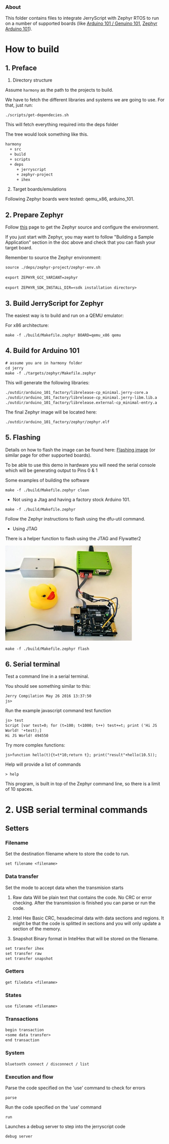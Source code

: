 ### About

This folder contains files to integrate JerryScript with Zephyr RTOS to
run on a number of supported boards (like
[Arduino 101 / Genuino 101](https://www.arduino.cc/en/Main/ArduinoBoard101),
[Zephyr Arduino 101](https://www.zephyrproject.org/doc/board/arduino_101.html)).

# How to build

## 1. Preface

1. Directory structure

Assume `harmony` as the path to the projects to build.

We have to fetch the different libraries and systems we are going to use.
For that, just run:
```
./scripts/get-dependecies.sh
```

This will fetch everything required into the deps folder

The tree would look something like this.

```
harmony
  + src
  + build
  + scripts
  + deps
     + jerryscript
     + zephyr-project
     + ihex
```

2. Target boards/emulations

Following Zephyr boards were tested: qemu_x86, arduino_101.

## 2. Prepare Zephyr

Follow [this](https://www.zephyrproject.org/doc/getting_started/getting_started.html) page to get
the Zephyr source and configure the environment.

If you just start with Zephyr, you may want to follow "Building a Sample
Application" section in the doc above and check that you can flash your
target board.

Remember to source the Zephyr environment:

```
source ./deps/zephyr-project/zephyr-env.sh

export ZEPHYR_GCC_VARIANT=zephyr

export ZEPHYR_SDK_INSTALL_DIR=<sdk installation directory>
```

## 3. Build JerryScript for Zephyr

The easiest way is to build and run on a QEMU emulator:

For x86 architecture:

```
make -f ./build/Makefile.zephyr BOARD=qemu_x86 qemu
```

## 4. Build for Arduino 101

```
# assume you are in harmony folder
cd jerry
make -f ./targets/zephyr/Makefile.zephyr
```

This will generate the following libraries:
```
./outdir/arduino_101_factory/librelease-cp_minimal.jerry-core.a
./outdir/arduino_101_factory/librelease-cp_minimal.jerry-libm.lib.a
./outdir/arduino_101_factory/librelease.external-cp_minimal-entry.a
```

The final Zephyr image will be located here:
```
./outdir/arduino_101_factory/zephyr/zephyr.elf
```

## 5. Flashing

Details on how to flash the image can be found here:
[Flashing image](https://www.zephyrproject.org/doc/board/arduino_101.html)
(or similar page for other supported boards).

To be able to use this demo in hardware you will need the serial console
which will be generating output to Pins 0 & 1

Some examples of building the software

```
make -f ./build/Makefile.zephyr clean
```

- Not using a Jtag and having a factory stock Arduino 101.

```
make -f ./build/Makefile.zephyr
```

Follow the Zephyr instructions to flash using the dfu-util command.


- Using JTAG

There is a helper function to flash using the JTAG and Flywatter2

![alt tag](docs/arduino_101.jpg?raw=true "Example")
```
make -f ./build/Makefile.zephyr flash

```

## 6. Serial terminal

Test a command line in a serial terminal.


You should see something similar to this:
```
Jerry Compilation May 26 2016 13:37:50
js>
```


Run the example javascript command test function
```
js> test
Script [var test=0; for (t=100; t<1000; t++) test+=t; print ('Hi JS World! '+test);]
Hi JS World! 494550
```


Try more complex functions:
```
js>function hello(t){t=t*10;return t}; print("result"+hello(10.5));
```


Help will provide a list of commands
```
> help
```

This program, is built in top of the Zephyr command line, so there is a limit of 10 spaces.

# 2. USB serial terminal commands

## Setters

### Filename
Set the destination filename where to store the code to run.
```
set filename <filename>
```

### Data transfer
Set the mode to accept data when the transmision starts
1. Raw data 
Will be plain text that contains the code. No CRC or error checking. 
After the transmission is finished you can parse or run the code.

2. Intel Hex 
Basic CRC, hexadecimal data with data sections and regions.
It might be that the code is splitted in sections and you will only update a section of the memory.

3. Snapshot 
Binary format in IntelHex that will be stored on the filename.

```
set transfer ihex
set transfer raw
set transfer snapshot
```

### Getters

```
get filedata <filename>
```

### States

``` 
use filename <filename>
``` 

### Transactions

``` 
begin transaction
<some data transfer>
end transaction
``` 

### System

``` 
bluetooth connect / disconnect / list
``` 

### Execution and flow

Parse the code specified on the 'use' command to check for errors
``` 
parse 
``` 

Run the code specified on the 'use' command
```
run 
``` 

Launches a debug server to step into the jerryscript code
``` 
debug server
``` 
